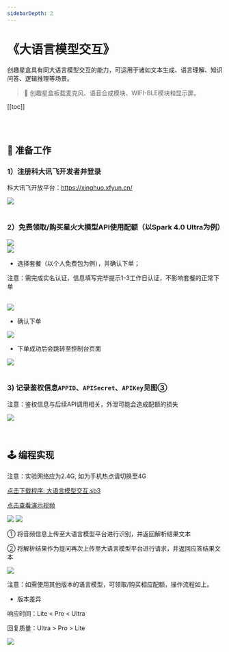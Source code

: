 ```yaml
---
sidebarDepth: 2
---
```


# 《大语言模型交互》

创趣星盒具有同大语言模型交互的能力，可运用于诸如文本生成、语言理解、知识问答、逻辑推理等场景。

> 🧰  创趣星盒板载麦克风、语音合成模块、WIFI-BLE模块和显示屏。

 [[toc]]

<br><br>

## 📝 准备工作

### **1）注册科大讯飞开发者并登录**

科大讯飞开放平台：<a href="https://xinghuo.xfyun.cn/" target="_blank">https://xinghuo.xfyun.cn/</a>

<img src="/images/docimg/Snipaste_2025-08-06_10-38-57.png" >

<br>
<br>

### **2）免费领取/购买星火大模型API使用配额（以Spark 4.0 Ultra为例）** 

<img src="/images/docimg/Snipaste_2025-08-06_10-41-58.png" >

<br>

<img src="/images/docimg/Snipaste_2025-08-06_10-46-31.png" >

<br>

- 选择套餐（以个人免费包为例），并确认下单；

<p class="attention"> 注意：需完成实名认证，信息填写完毕提示1-3工作日认证，不影响套餐的正常下单</p>

<br>

<img src="/images/docimg/Snipaste_2025-08-06_10-53-04.png" >

<br>

- 确认下单

<img src="/images/docimg/Snipaste_2025-08-06_10-58-43.png" >

- 下单成功后会跳转至控制台页面

<img src="/images/docimg/Snipaste_2025-08-06_11-08-37.png" >

<br>
<br>

### **3) 记录鉴权信息`APPID`、`APISecret`、`APIKey`见图③**

<p class="attention"> 注意：鉴权信息与后续API调用相关，外泄可能会造成配额的损失</p>

<img src="/images/docimg/Snipaste_2025-08-06_11-12-56.png" >

<br>
<br>
<br>

## 🕹️ 编程实现

<p class="attention"> 注意：实验网络应为2.4G, 如为手机热点请切换至4G</p>

<a href="/tutorial/starbox_collection/sb3/大语言模型交互.sb3">点击下载程序: 大语言模型交互.sb3</a>

<a href="https://www.bilibili.com/video/BV1Mo4fzYE51/?spm_id_from=333.1387.collection.video_card.click&vd_source=d34a80bae9d64a0c5a0716bd47877802" target="_blank">点击查看演示视频</a>

<img src="/images/docimg/Snipaste_2025-08-06_13-25-49.png">

<img src="/images/docimg/Snipaste_2025-08-06_12-28-11.png">

① 将音频信息上传至大语言模型平台进行识别，并返回解析结果文本

② 将解析结果作为提问再次上传至大语言模型平台进行请求，并返回应答结果文本

<img src="/images/docimg/Snipaste_2025-08-06_12-30-11.png">

<p class="attention">注意：如需使用其他版本的语言模型，可领取/购买相应配额，操作流程如上。</p>

- 版本差异

响应时间：Lite < Pro < Ultra

回复质量：Ultra > Pro > Lite

<img src="/images/docimg/Snipaste_2025-08-14_16-47-16.png">


